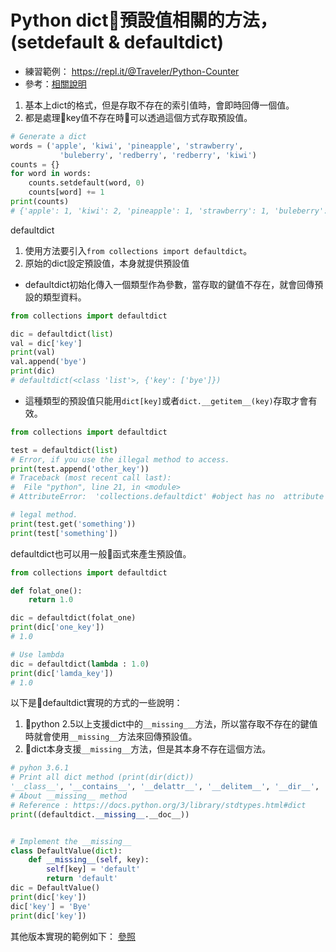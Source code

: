 # Python dict預設值相關的方法，(setdefault & defaultdict)
* 練習範例： https://repl.it/@Traveler/Python-Counter
* 參考：[相關說明](http://kodango.com/understand-defaultdict-in-python)
1. 基本上dict的格式，但是存取不存在的索引值時，會即時回傳一個值。
2. 都是處理key值不存在時可以透過這個方式存取預設值。

```python
# Generate a dict
words = ('apple', 'kiwi', 'pineapple', 'strawberry',
           'buleberry', 'redberry', 'redberry', 'kiwi')
counts = {}
for word in words:
    counts.setdefault(word, 0)
    counts[word] += 1
print(counts)
# {'apple': 1, 'kiwi': 2, 'pineapple': 1, 'strawberry': 1, 'buleberry': 1, 'redberry': 2}
```


defaultdict
1. 使用方法要引入`from collections import defaultdict`。
2. 原始的dict設定預設值，本身就提供預設值
* defaultdict初始化傳入一個類型作為參數，當存取的鍵值不存在，就會回傳預設的類型資料。

```python
from collections import defaultdict

dic = defaultdict(list)
val = dic['key']
print(val)
val.append('bye')
print(dic)
# defaultdict(<class 'list'>, {'key': ['bye']})
```
* 這種類型的預設值只能用`dict[key]`或者`dict.__getitem__(key)`存取才會有效。

```python
from collections import defaultdict

test = defaultdict(list)
# Error, if you use the illegal method to access.
print(test.append('other_key'))
# Traceback (most recent call last):
#  File "python", line 21, in <module>
# AttributeError:  'collections.defaultdict' #object has no  attribute 'append'

# legal method.
print(test.get('something'))
print(test['something'])

```
defaultdict也可以用一般函式來產生預設值。
```python
from collections import defaultdict

def folat_one():
    return 1.0

dic = defaultdict(folat_one)
print(dic['one_key'])
# 1.0

# Use lambda
dic = defaultdict(lambda : 1.0)
print(dic['lamda_key'])
# 1.0
```
以下是defaultdict實現的方式的一些說明：
1. python 2.5以上支援dict中的`__missing_＿`方法，所以當存取不存在的鍵值時就會使用`__missing__`方法來回傳預設值。
2. dict本身支援`__missing__`方法，但是其本身不存在這個方法。
```python
# pyhon 3.6.1
# Print all dict method (print(dir(dict))
'__class__', '__contains__', '__delattr__', '__delitem__', '__dir__', '__doc__', '__eq__', '__format__', '__ge__', '__getattribute__', '__getitem__', '__gt__', '__hash__', '__init__', '__init_subclass__', '__iter__', '__le__', '__len__', '__lt__', '__ne__', '__new__', '__reduce__', '__reduce_ex__', '__repr__', '__setattr__', '__setitem__', '__sizeof__', '__str__', '__subclasshook__', 'clear', 'copy', 'fromkeys', 'get', 'items', 'keys', 'pop', 'popitem', 'setdefault', 'update', 'values']
# About __missing__ method
# Reference : https://docs.python.org/3/library/stdtypes.html#dict
print((defaultdict.__missing__.__doc__))


# Implement the __missing__
class DefaultValue(dict):
    def __missing__(self, key):
        self[key] = 'default'
        return 'default'
dic = DefaultValue()
print(dic['key'])
dic['key'] = 'Bye'
print(dic['key'])
```

其他版本實現的範例如下：
[參照](http://code.activestate.com/recipes/523034/)